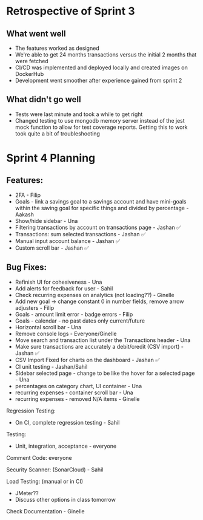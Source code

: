 # Retrospective of Sprint 3

## What went well

- The features worked as designed
- We're able to get 24 months transactions versus the initial 2 months that were fetched
- CI/CD was implemented and deployed locally and created images on DockerHub
- Development went smoother after experience gained from sprint 2

## What didn't go well 

- Tests were last minute and took a while to get right
- Changed testing to use mongodb memory server instead of the jest mock function
  to allow for test coverage reports. Getting this to work took quite a bit of troubleshooting 

# Sprint 4 Planning

 ## Features: 
 
- 2FA - Filip
- Goals - link a savings goal to a savings account and have mini-goals within the saving goal for
  specific things and divided by percentage - Aakash
- Show/hide sidebar - Una
- Filtering transactions by account on transactions page - Jashan ✅
- Transactions: sum selected transactions - Jashan ✅
- Manual input account balance - Jashan ✅
- Custom scroll bar - Jashan ✅

## Bug Fixes: 

- Refinish UI for cohesiveness - Una 
- Add alerts for feedback for user - Sahil
- Check recurring expenses on analytics (not loading??) - Ginelle 
- Add new goal -> change constant 0 in number fields, remove arrow adjusters - Filip
- Goals - amount limit error - badge errors - Filip
- Goals - calendar - no past dates only current/future
- Horizontal scroll bar - Una
- Remove console logs - Everyone/Ginelle 
- Move search and transaction list under the Transactions header - Una
- Make sure transactions are accurately a debit/credit (CSV import) - Jashan ✅
- CSV Import Fixed for charts on the dashboard - Jashan ✅
- CI unit testing - Jashan/Sahil
- Sidebar selected page - change to be like the hover for a selected page - Una
- percentages on category chart, UI container - Una
- recurring expenses - container scroll bar - Una
- recurring expenses - removed N/A items - Ginelle 

Regression Testing: 

- On CI, complete regression testing - Sahil

Testing: 

- Unit, integration, acceptance - everyone

Comment Code: everyone

Security Scanner: (SonarCloud) - Sahil

Load Testing: (manual or in CI) 

- JMeter??
- Discuss other options in class tomorrow 

Check Documentation - Ginelle 
